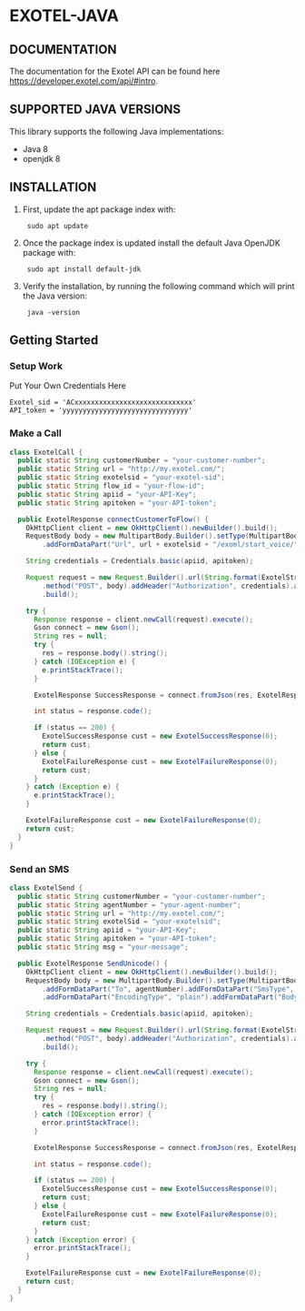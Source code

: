 # EXOTEL-JAVA

## DOCUMENTATION

The documentation for the Exotel API can be found here https://developer.exotel.com/api/#intro.

## SUPPORTED JAVA VERSIONS

This library supports the following Java implementations:

- Java 8
- openjdk 8

## INSTALLATION

1. First, update the apt package index with:

        sudo apt update

2. Once the package index is updated install the default Java OpenJDK package with:

        sudo apt install default-jdk

3. Verify the installation, by running the following command which will print the Java version:

        java -version

## Getting Started

### Setup Work

Put Your Own Credentials Here

    Exotel_sid = 'ACxxxxxxxxxxxxxxxxxxxxxxxxxxxxx'
    API_token = 'yyyyyyyyyyyyyyyyyyyyyyyyyyyyyyy'

### Make a Call

```java
class ExotelCall {
  public static String customerNumber = "your-customer-number";
  public static String url = "http://my.exotel.com/";
  public static String exotelsid = "your-exotel-sid";
  public static String flow_id = "your-flow-id";
  public static String apiid = "your-API-Key";
  public static String apitoken = "your-API-token";

  public ExotelResponse connectCustomerToFlow() {
    OkHttpClient client = new OkHttpClient().newBuilder().build();
    RequestBody body = new MultipartBody.Builder().setType(MultipartBody.FORM).addFormDataPart("From", customerNumber)
        .addFormDataPart("Url", url + exotelsid + "/exoml/start_voice/" + flow_id).build();

    String credentials = Credentials.basic(apiid, apitoken);

    Request request = new Request.Builder().url(String.format(ExotelStrings.CONNECT_CUSTOMER_TO_FLOW_URL, exotelsid))
        .method("POST", body).addHeader("Authorization", credentials).addHeader("Content-Type", "application/json")
        .build();

    try {
      Response response = client.newCall(request).execute();
      Gson connect = new Gson();
      String res = null;
      try {
        res = response.body().string();
      } catch (IOException e) {
        e.printStackTrace();
      }

      ExotelResponse SuccessResponse = connect.fromJson(res, ExotelResponse.class);

      int status = response.code();

      if (status == 200) {
        ExotelSuccessResponse cust = new ExotelSuccessResponse(0);
        return cust;
      } else {
        ExotelFailureResponse cust = new ExotelFailureResponse(0);
        return cust;
      }
    } catch (Exception e) {
      e.printStackTrace();
    }

    ExotelFailureResponse cust = new ExotelFailureResponse(0);
    return cust;
  }
}
```

### Send an SMS

```java
class ExotelSend {
  public static String customerNumber = "your-customer-number";
  public static String agentNumber = "your-agent-number";
  public static String url = "http://my.exotel.com/";
  public static String exotelSid = "your-exotelsid";
  public static String apiid = "your-API-Key";
  public static String apitoken = "your-API-token";
  public static String msg = "your-message";

  public ExotelResponse SendUnicode() {
    OkHttpClient client = new OkHttpClient().newBuilder().build();
    RequestBody body = new MultipartBody.Builder().setType(MultipartBody.FORM).addFormDataPart("From", customerNumber)
        .addFormDataPart("To", agentNumber).addFormDataPart("SmsType", toString())
        .addFormDataPart("EncodingType", "plain").addFormDataPart("Body", body);

    String credentials = Credentials.basic(apiid, apitoken);

    Request request = new Request.Builder().url(String.format(ExotelStrings.SEND_UNICODE_URL, exotelSid))
        .method("POST", body).addHeader("Authorization", credentials).addHeader("Content-Type", "application/json")
        .build();

    try {
      Response response = client.newCall(request).execute();
      Gson connect = new Gson();
      String res = null;
      try {
        res = response.body().string();
      } catch (IOException error) {
        error.printStackTrace();
      }

      ExotelResponse SuccessResponse = connect.fromJson(res, ExotelResponse.class);

      int status = response.code();

      if (status == 200) {
        ExotelSuccessResponse cust = new ExotelSuccessResponse(0);
        return cust;
      } else {
        ExotelFailureResponse cust = new ExotelFailureResponse(0);
        return cust;
      }
    } catch (Exception error) {
      error.printStackTrace();
    }

    ExotelFailureResponse cust = new ExotelFailureResponse(0);
    return cust;
  }
}
```
